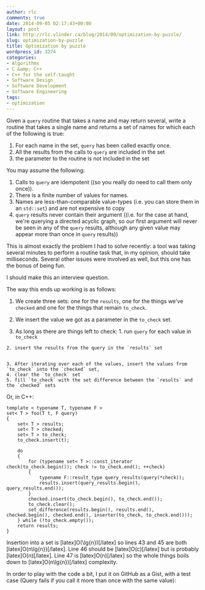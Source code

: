 ```yaml
---
author: rlc
comments: true
date: 2014-09-05 02:17:43+00:00
layout: post
link: http://rlc.vlinder.ca/blog/2014/09/optimization-by-puzzle/
slug: optimization-by-puzzle
title: Optimization by puzzle
wordpress_id: 3274
categories:
- Algorithms
- C &amp; C++
- C++ for the self-taught
- Software Design
- Software Development
- Software Engineering
tags:
- optimization
---
```


Given a `query` routine that takes a name and may return several, write a routine that takes a single name and returns a set of names for which each of the following is true: 

  1. For each name in the set, `query` has been called exactly once.
  2. All the results from the calls to `query` are included in the set
  3. the parameter to the routine is not included in the set


You may assume the following:
  1. Calls to `query` are idempotent ((so you really do need to call them only once)).
  2. There is a finite number of values for names.
  3. Names are less-than-comparable value-types (i.e. you can store them in an `std::set`) and are not expensive to copy
  4. `query` results never contain their argument ((i.e. for the case at hand, we're querying a directed acyclic graph, so our first argument will never be seen in any of the `query` results, although any given value may appear more than once in `query` results))


<!--more-->

This is almost exactly the problem I had to solve recently: a tool was taking several minutes to perform a routine task that, in my opinion, should take milliseconds. Several other issues were involved as well, but this one has the bonus of being fun.

I should make this an interview question.

The way this ends up working is as follows:

	
  1. We create three sets: one for the `results`, one for the things we've `checked` and one for the things that remain `to_check`.

	
  2. We insert the value we got as a parameter in the `to_check` set.

	
  3. As long as there are things left to check:
    1. run `query` for each value in `to_check`


    2. insert the results from the query in the `results` set


    3. After iterating over each of the values, insert the values from `to_check` into the `checked` set,
    4. clear the `to_check` set
    5. fill `to_check` with the set difference between the `results` and the `checked` sets



Or, in C++:

    
    template < typename T, typename F >
    set< T > foo(T t, F query)
    {
    	set< T > results;
    	set< T > checked;
    	set< T > to_check;
    	to_check.insert(t);
    	
    	do 
    	{
    		for (typename set< T >::const_iterator check(to_check.begin()); check != to_check.end(); ++check)
    		{
    			typename F::result_type query_results(query(*check));
    			results.insert(query_results.begin(), query_results.end());
    		}
    		checked.insert(to_check.begin(), to_check.end());
    		to_check.clear();
    		set_difference(results.begin(), results.end(), checked.begin(), checked.end(), inserter(to_check, to_check.end()));
    	} while (!to_check.empty());
    	return results;
    }



Insertion into a set is [latex]O(\lg{n})[/latex] so lines 43 and 45 are both [latex]O(n\lg{n})[/latex]. Line 46 should be [latex]O(c)[/latex] but is probably [latex]O(n)[/latex]. Line 47 is [latex]O(n)[/latex] so the whole things boils down to [latex]O(n\lg{n})[/latex] complexity.

In order to play with the code a bit, I put it on GitHub as a Gist, with a test case (Query fails if you call it more than once with the same value): 
